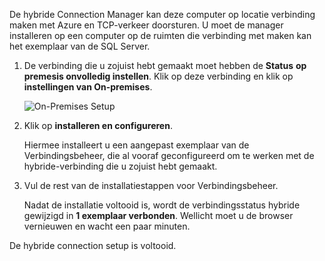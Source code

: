 
De hybride Connection Manager kan deze computer op locatie verbinding maken met Azure en TCP-verkeer doorsturen. U moet de manager installeren op een computer op de ruimten die verbinding met maken kan het exemplaar van de SQL Server.

1. De verbinding die u zojuist hebt gemaakt moet hebben de **Status** **op premesis onvolledig instellen**. Klik op deze verbinding en klik op **instellingen van On-premises**.

    ![On-Premises Setup](./media/hybrid-connections-install-connection-manager/5-1.png)

2. Klik op **installeren en configureren**.

    Hiermee installeert u een aangepast exemplaar van de Verbindingsbeheer, die al vooraf geconfigureerd om te werken met de hybride-verbinding die u zojuist hebt gemaakt.

3. Vul de rest van de installatiestappen voor Verbindingsbeheer.

    Nadat de installatie voltooid is, wordt de verbindingsstatus hybride gewijzigd in **1 exemplaar verbonden**. Wellicht moet u de browser vernieuwen en wacht een paar minuten. 

De hybride connection setup is voltooid.